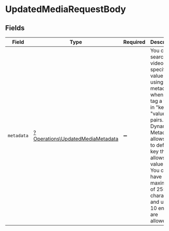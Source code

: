# UpdatedMediaRequestBody


## Fields

| Field                                                                                                                                                                                                                                                                  | Type                                                                                                                                                                                                                                                                   | Required                                                                                                                                                                                                                                                               | Description                                                                                                                                                                                                                                                            | Example                                                                                                                                                                                                                                                                |
| ---------------------------------------------------------------------------------------------------------------------------------------------------------------------------------------------------------------------------------------------------------------------- | ---------------------------------------------------------------------------------------------------------------------------------------------------------------------------------------------------------------------------------------------------------------------- | ---------------------------------------------------------------------------------------------------------------------------------------------------------------------------------------------------------------------------------------------------------------------- | ---------------------------------------------------------------------------------------------------------------------------------------------------------------------------------------------------------------------------------------------------------------------- | ---------------------------------------------------------------------------------------------------------------------------------------------------------------------------------------------------------------------------------------------------------------------- |
| `metadata`                                                                                                                                                                                                                                                             | [?Operations\UpdatedMediaMetadata](../../Models/Operations/UpdatedMediaMetadata.md)                                                                                                                                                                                    | :heavy_minus_sign:                                                                                                                                                                                                                                                     | You can search for videos with specific key value pairs using metadata, when you tag a video in "key" : "value" pairs. Dynamic Metadata allows you to define a key that allows any value pair. You can have maximum of 255 characters and upto 10 entries are allowed. | {<br/>"key1": "value1"<br/>}                                                                                                                                                                                                                                           |